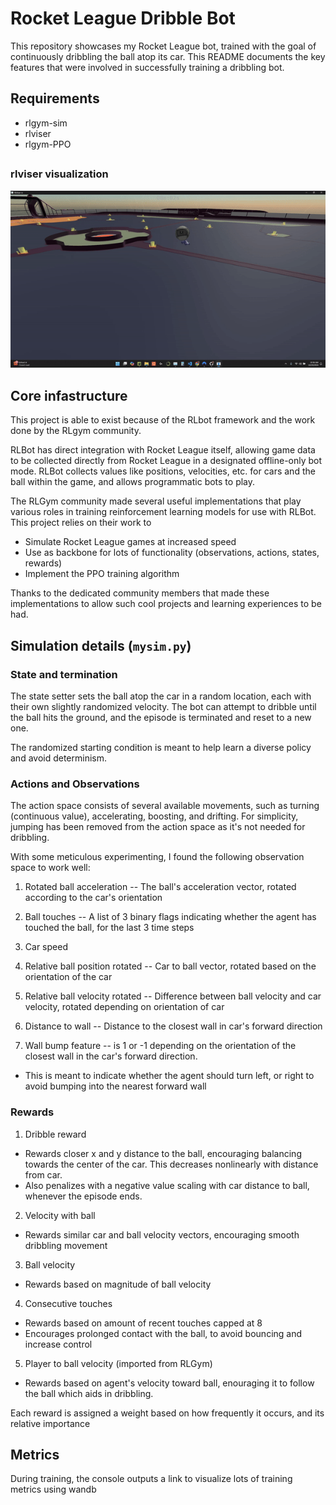# Rocket League Dribble Bot
This repository showcases my Rocket League bot, trained with the goal of continuously dribbling the ball atop its car. This README documents the key features that were involved in successfully training a dribbling bot.

## Requirements
* rlgym-sim
* rlviser
* rlgym-PPO
##

### rlviser visualization
![rlviser visualization](dribblebot.gif)

## Core infastructure
This project is able to exist because of the RLbot framework and the work done by the RLgym community. 

RLBot has direct integration with Rocket League itself, allowing game data to be collected directly from Rocket League in a designated offline-only bot mode. RLBot collects values like positions, velocities, etc. for cars and the ball within the game, and allows programmatic bots to play.

The RLGym community made several useful implementations that play various roles in training reinforcement learning models for use with RLBot. This project relies on their work to

* Simulate Rocket League games at increased speed
* Use as backbone for lots of functionality (observations, actions, states, rewards)
* Implement the PPO training algorithm

Thanks to the dedicated community members that made these implementations to allow such cool projects and learning experiences to be had.



## Simulation details  (```mysim.py```)
### State and termination
The state setter sets the ball atop the car in a random location, each with their own slightly randomized velocity. The bot can attempt to dribble until the ball hits the ground, and the episode is terminated and reset to a new one.

The randomized starting condition is meant to help learn a diverse policy and avoid determinism.

### Actions and Observations
The action space consists of several available movements, such as turning (continuous value), accelerating, boosting, and drifting. For simplicity, jumping has been removed from the action space as it's not needed for dribbling.


With some meticulous experimenting, I found the following observation space to work well:
1. Rotated ball acceleration -- The ball's acceleration vector, rotated according to the car's orientation
2. Ball touches -- A list of 3 binary flags indicating whether the agent has touched the ball, for the last 3 time steps
3. Car speed
4. Relative ball position rotated -- Car to ball vector, rotated based on the orientation of the car
5. Relative ball velocity rotated -- Difference between ball velocity and car velocity, rotated depending on orientation of car
6. Distance to wall -- Distance to the closest wall in car's forward direction 


7. Wall bump feature -- is 1 or -1 depending on the orientation of the closest wall in the car's forward direction. 
* This is meant to indicate whether the agent should turn left, or right to avoid bumping into the nearest forward wall


### Rewards
1. Dribble reward
* Rewards closer x and y distance to the ball, encouraging balancing towards the center of the car. This decreases nonlinearly with distance from car.
* Also penalizes with a negative value scaling with car distance to ball, whenever the episode ends.
2. Velocity with ball
* Rewards similar car and ball velocity vectors, encouraging smooth dribbling movement
3. Ball velocity
* Rewards based on magnitude of ball velocity
4. Consecutive touches
* Rewards based on amount of recent touches capped at 8
* Encourages prolonged contact with the ball, to avoid bouncing and increase control
5. Player to ball velocity (imported from RLGym)
* Rewards based on agent's velocity toward ball, enouraging it to follow the ball which aids in dribbling.

Each reward is assigned a weight based on how frequently it occurs, and its relative importance


## Metrics
During training, the console outputs a link to visualize lots of training metrics using wandb